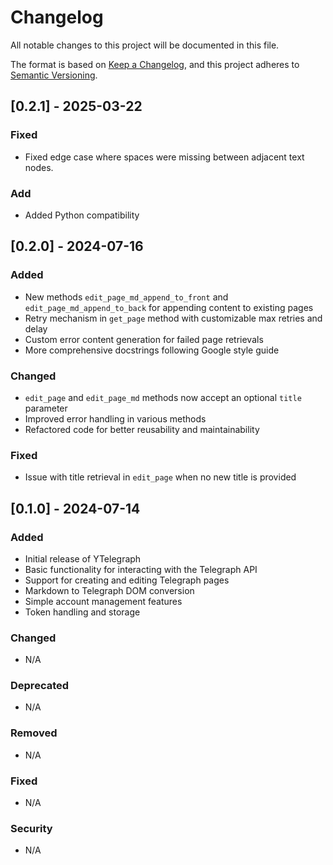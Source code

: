 # Changelog

All notable changes to this project will be documented in this file.

The format is based on [Keep a Changelog](https://keepachangelog.com/en/1.0.0/),
and this project adheres to [Semantic Versioning](https://semver.org/spec/v2.0.0.html).

## [0.2.1] - 2025-03-22

### Fixed

- Fixed edge case where spaces were missing between adjacent text nodes.

### Add

- Added Python compatibility

## [0.2.0] - 2024-07-16

### Added

- New methods `edit_page_md_append_to_front` and `edit_page_md_append_to_back` for appending content to existing pages
- Retry mechanism in `get_page` method with customizable max retries and delay
- Custom error content generation for failed page retrievals
- More comprehensive docstrings following Google style guide

### Changed

- `edit_page` and `edit_page_md` methods now accept an optional `title` parameter
- Improved error handling in various methods
- Refactored code for better reusability and maintainability

### Fixed

- Issue with title retrieval in `edit_page` when no new title is provided

## [0.1.0] - 2024-07-14

### Added

- Initial release of YTelegraph
- Basic functionality for interacting with the Telegraph API
- Support for creating and editing Telegraph pages
- Markdown to Telegraph DOM conversion
- Simple account management features
- Token handling and storage

### Changed

- N/A

### Deprecated

- N/A

### Removed

- N/A

### Fixed

- N/A

### Security

- N/A